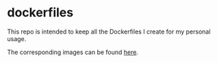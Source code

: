 # dockerfiles

This repo is intended to keep all the Dockerfiles I create for my personal usage.

The corresponding images can be found [here](https://hub.docker.com/u/mishunika/).
